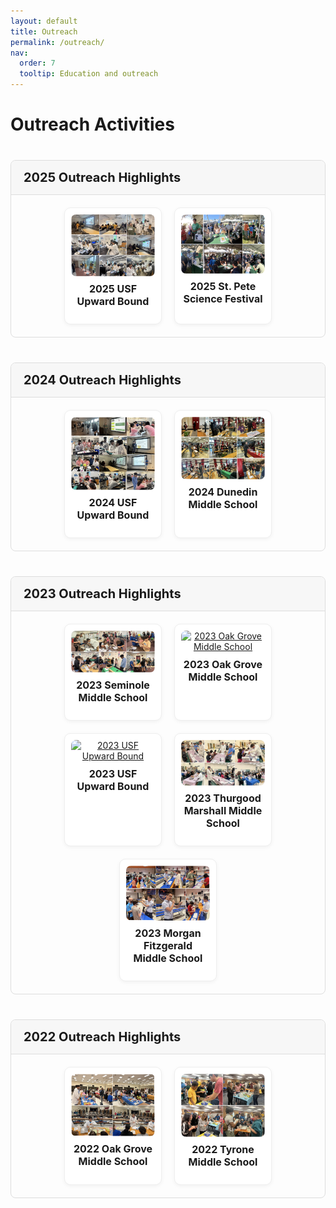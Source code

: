 ```yaml
---
layout: default
title: Outreach
permalink: /outreach/
nav:
  order: 7
  tooltip: Education and outreach
---
```


<!-- STYLES -->
<style>
.media-section {
  margin-top: 40px;
  border: 1px solid #ddd;
  border-radius: 8px;
  overflow: hidden;
}

.media-header {
  font-size: 20px;
  font-weight: bold;
  background-color: #f7f7f7;
  padding: 15px 20px;
  cursor: pointer;
  border-bottom: 1px solid #ddd;
}

.media-grid {
  display: flex;
  flex-wrap: wrap;
  gap: 20px;
  padding: 20px;
  justify-content: center;
}

.media-item {
  display: flex;
  flex-direction: column;
  align-items: center;
  flex: 1 1 calc(33.333% - 20px);
  max-width: calc(33.333% - 20px);
  border: 1px solid #eee;
  padding: 10px;
  border-radius: 10px;
  box-shadow: 0 2px 6px rgba(0,0,0,0.05);
  background-color: #fff;
  text-align: center;
}

@media (max-width: 768px) {
  .media-item {
    flex: 1 1 calc(50% - 20px);
    max-width: calc(50% - 20px);
  }
}

@media (max-width: 480px) {
  .media-item {
    flex: 1 1 100%;
    max-width: 100%;
  }
}

.media-item img,
.media-item video {
  max-width: 100%;
  height: auto;
  border-radius: 8px;
  display: block;
  margin: 0 auto;
}

.media-item h3 {
  margin-top: 10px;
  font-size: 16px;
}
</style>

<!-- LIGHTBOX2 SUPPORT -->
<link href="https://cdn.jsdelivr.net/npm/lightbox2@2/dist/css/lightbox.min.css" rel="stylesheet">
<script src="https://cdn.jsdelivr.net/npm/lightbox2@2/dist/js/lightbox-plus-jquery.min.js"></script>

<!-- TOGGLE SCRIPT -->
<script>
document.addEventListener("DOMContentLoaded", function () {
  const headers = document.querySelectorAll(".media-header");
  headers.forEach(header => {
    header.addEventListener("click", function () {
      const content = this.nextElementSibling;
      content.style.display = content.style.display === "none" ? "flex" : "none";
    });
  });
});
</script>

<h1>Outreach Activities</h1>

<!-- 2025 -->
<div class="media-section">
  <div class="media-header">2025 Outreach Highlights</div>
  <div class="media-grid">
    <div class="media-item">
      <a href="/assets/media/2025.07.07.png" data-lightbox="group-2025" data-title="2025 USF Upward Bound">
        <img src="/assets/media/2025.07.07.png" alt="2025 USF Upward Bound" loading="lazy">
      </a>
      <h3>2025 USF Upward Bound</h3>
    </div>
    <div class="media-item">
      <a href="/assets/media/2025.02.08.png" data-lightbox="group-2025" data-title="2025 St. Pete Science Festival">
        <img src="/assets/media/2025.02.08.png" alt="2025 St. Pete Science Festival" loading="lazy">
      </a>
      <h3>2025 St. Pete Science Festival</h3>
    </div>
  </div>
</div>

<!-- 2024 -->
<div class="media-section">
  <div class="media-header">2024 Outreach Highlights</div>
  <div class="media-grid">
    <div class="media-item">
      <a href="/assets/media/2024.07.01.png" data-lightbox="group-2024" data-title="2024 USF Upward Bound">
        <img src="/assets/media/2024.07.01.png" alt="2024 USF Upward Bound" loading="lazy">
      </a>
      <h3>2024 USF Upward Bound</h3>
    </div>
    <div class="media-item">
      <a href="/assets/media/2024.04.05.png" data-lightbox="group-2024" data-title="2024 Dunedin Middle School">
        <img src="/assets/media/2024.04.05.png" alt="2024 Dunedin Middle School" loading="lazy">
      </a>
      <h3>2024 Dunedin Middle School</h3>
    </div>
  </div>
</div>

<!-- 2023 -->
<div class="media-section">
  <div class="media-header">2023 Outreach Highlights</div>
  <div class="media-grid">
    <div class="media-item">
      <a href="/assets/media/2023.11.17.png" data-lightbox="group-2023" data-title="2023 Seminole Middle School">
        <img src="/assets/media/2023.11.17.png" alt="2023 Seminole Middle School" loading="lazy">
      </a>
      <h3>2023 Seminole Middle School</h3>
    </div>
    <div class="media-item">
      <a href="/assets/media/2023.10.27.png" data-lightbox="group-2023" data-title="2023 Oak Grove Middle School">
        <img src="/assets/media/2023.10.27.png" alt="2023 Oak Grove Middle School" loading="lazy">
      </a>
      <h3>2023 Oak Grove Middle School</h3>
    </div>
    <div class="media-item">
      <a href="/assets/media/07.05.2023.png" data-lightbox="group-2023" data-title="2023 USF Upward Bound">
        <img src="/assets/media/07.05.2023.png" alt="2023 USF Upward Bound" loading="lazy">
      </a>
      <h3>2023 USF Upward Bound</h3>
    </div>
    <div class="media-item">
      <a href="/assets/media/2023.3.31.png" data-lightbox="group-2023" data-title="2023 Thurgood Marshall Middle School">
        <img src="/assets/media/2023.3.31.png" alt="2023 Thurgood Marshall Middle School" loading="lazy">
      </a>
      <h3>2023 Thurgood Marshall Middle School</h3>
    </div>
    <div class="media-item">
      <a href="/assets/media/2023.02.24.png" data-lightbox="group-2023" data-title="2023 Morgan Fitzgerald Middle School">
        <img src="/assets/media/2023.02.24.png" alt="2023 Morgan Fitzgerald Middle School" loading="lazy">
      </a>
      <h3>2023 Morgan Fitzgerald Middle School</h3>
    </div>
  </div>
</div>

<!-- 2022 -->
<div class="media-section">
  <div class="media-header">2022 Outreach Highlights</div>
  <div class="media-grid">
    <div class="media-item">
      <a href="/assets/media/2022.11.18.png" data-lightbox="group-2022" data-title="2022 Oak Grove Middle School">
        <img src="/assets/media/2022.11.18.png" alt="2022 Oak Grove Middle School" loading="lazy">
      </a>
      <h3>2022 Oak Grove Middle School</h3>
    </div>
    <div class="media-item">
      <a href="/assets/media/2022.10.14.png" data-lightbox="group-2022" data-title="2022 Tyrone Middle School">
        <img src="/assets/media/2022.10.14.png" alt="2022 Tyrone Middle School" loading="lazy">
      </a>
      <h3>2022 Tyrone Middle School</h3>
    </div>
  </div>
</div>
